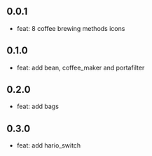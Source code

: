 ## 0.0.1

* feat: 8 coffee brewing methods icons

## 0.1.0

* feat: add bean, coffee_maker and portafilter

## 0.2.0

* feat: add bags

## 0.3.0

* feat: add hario_switch
